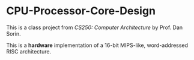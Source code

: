 # CPU-Processor-Core-Design

This is a class project from *CS250: Computer Architecture* by Prof. Dan Sorin. 

This is a **hardware** implementation of a 16-bit MIPS-like, word-addressed RISC  architecture.
